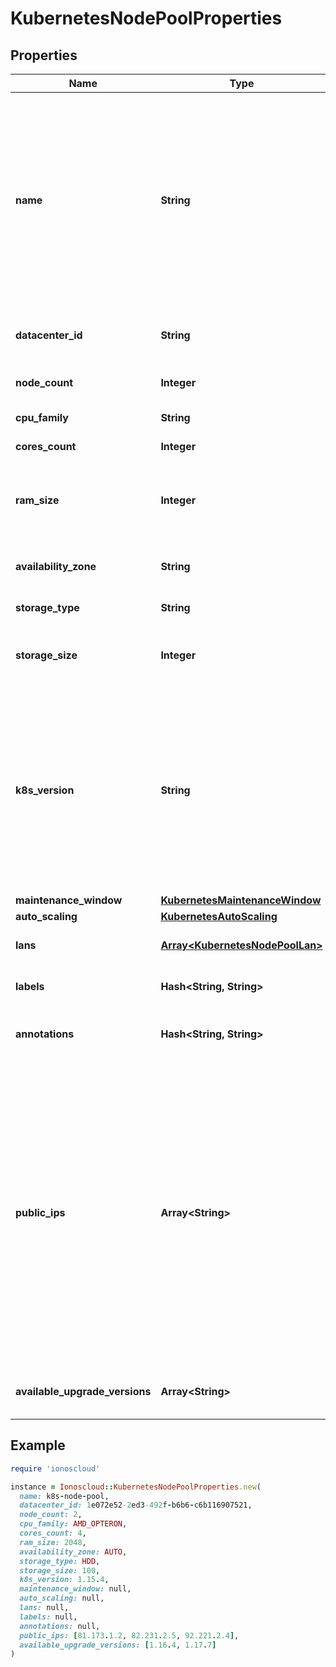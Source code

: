 # KubernetesNodePoolProperties

## Properties

| Name | Type | Description | Notes |
| ---- | ---- | ----------- | ----- |
| **name** | **String** | A Kubernetes Node Pool Name. Valid Kubernetes Node Pool name must be 63 characters or less and must be empty or begin and end with an alphanumeric character ([a-z0-9A-Z]) with dashes (-), underscores (_), dots (.), and alphanumerics between. |  |
| **datacenter_id** | **String** | A valid uuid of the datacenter on which user has access |  |
| **node_count** | **Integer** | Number of nodes part of the Node Pool |  |
| **cpu_family** | **String** | A valid cpu family name |  |
| **cores_count** | **Integer** | Number of cores for node |  |
| **ram_size** | **Integer** | RAM size for node, minimum size is 2048MB. Ram size must be set to multiple of 1024MB. |  |
| **availability_zone** | **String** | The availability zone in which the target VM should exist |  |
| **storage_type** | **String** | Hardware type of the volume |  |
| **storage_size** | **Integer** | The size of the volume in GB. The size should be greater than 10GB. |  |
| **k8s_version** | **String** | The kubernetes version in which a nodepool is running. This imposes restrictions on what kubernetes versions can be run in a cluster&#39;s nodepools. Additionally, not all kubernetes versions are viable upgrade targets for all prior versions. | [optional] |
| **maintenance_window** | [**KubernetesMaintenanceWindow**](KubernetesMaintenanceWindow.md) |  | [optional] |
| **auto_scaling** | [**KubernetesAutoScaling**](KubernetesAutoScaling.md) |  | [optional] |
| **lans** | [**Array&lt;KubernetesNodePoolLan&gt;**](KubernetesNodePoolLan.md) | array of additional LANs attached to worker nodes | [optional] |
| **labels** | **Hash&lt;String, String&gt;** | map of labels attached to node pool | [optional] |
| **annotations** | **Hash&lt;String, String&gt;** | map of annotations attached to node pool | [optional] |
| **public_ips** | **Array&lt;String&gt;** | Optional array of reserved public IP addresses to be used by the nodes. IPs must be from same location as the data center used for the node pool. The array must contain one extra IP than maximum number of nodes could be. (nodeCount+1 if fixed node amount or maxNodeCount+1 if auto scaling is used) The extra provided IP Will be used during rebuilding of nodes. | [optional] |
| **available_upgrade_versions** | **Array&lt;String&gt;** | List of available versions for upgrading the node pool | [optional] |

## Example

```ruby
require 'ionoscloud'

instance = Ionoscloud::KubernetesNodePoolProperties.new(
  name: k8s-node-pool,
  datacenter_id: 1e072e52-2ed3-492f-b6b6-c6b116907521,
  node_count: 2,
  cpu_family: AMD_OPTERON,
  cores_count: 4,
  ram_size: 2048,
  availability_zone: AUTO,
  storage_type: HDD,
  storage_size: 100,
  k8s_version: 1.15.4,
  maintenance_window: null,
  auto_scaling: null,
  lans: null,
  labels: null,
  annotations: null,
  public_ips: [81.173.1.2, 82.231.2.5, 92.221.2.4],
  available_upgrade_versions: [1.16.4, 1.17.7]
)
```

